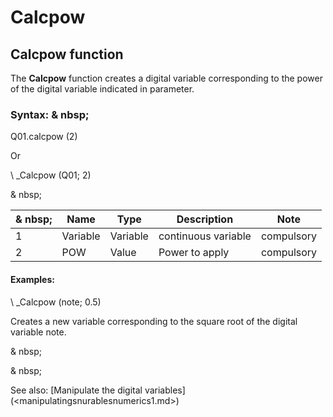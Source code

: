 # Calcpow

## Calcpow function

The **Calcpow** function creates a digital variable corresponding to the power of the digital variable indicated in parameter.

### Syntax: & nbsp;

Q01.calcpow (2)

Or

\ _Calcpow (Q01; 2)

& nbsp;

|& nbsp;|**Name** |**Type** |**Description** |**Note** |
|--- |--- |--- |--- |--- |
|&#49;|Variable |Variable |continuous variable |compulsory |
|&#50;|POW |Value |Power to apply |compulsory |


#### Examples:

\ _Calcpow (note; 0.5)

Creates a new variable corresponding to the square root of the digital variable note.

& nbsp;

& nbsp;

See also: [Manipulate the digital variables] (<manipulatingsnurablesnumerics1.md>)